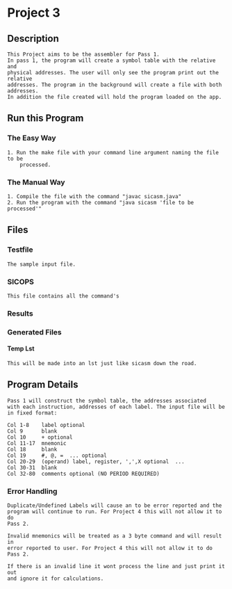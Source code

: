 # Project 3
## Description
    This Project aims to be the assembler for Pass 1.
    In pass 1, the program will create a symbol table with the relative and
    physical addresses. The user will only see the program print out the relative
    addresses. The program in the background will create a file with both addresses.
    In addition the file created will hold the program loaded on the app.
## Run this Program
### The Easy Way
    1. Run the make file with your command line argument naming the file to be
        processed.

### The Manual Way
    1. Compile the file with the command "javac sicasm.java"
    2. Run the program with the command "java sicasm 'file to be processed'"

## Files
### Testfile
    The sample input file.
### SICOPS
    This file contains all the command's
### Results

### Generated Files
#### Temp Lst
    This will be made into an lst just like sicasm down the road.

## Program Details
    Pass 1 will construct the symbol table, the addresses associated
    with each instruction, addresses of each label. The input file will be
    in fixed format:

    Col 1-8    label optional
    Col 9      blank
    Col 10     + optional
    Col 11-17  mnemonic		
    Col 18     blank
    Col 19     #, @, =  ... optional
    Col 20-29  (operand) label, register, ',',X optional  ...
    Col 30-31  blank
    Col 32-80  comments optional (NO PERIOD REQUIRED)

### Error Handling
    Duplicate/Undefined Labels will cause an to be error reported and the
    program will continue to run. For Project 4 this will not allow it to do
    Pass 2.

    Invalid mnemonics will be treated as a 3 byte command and will result in
    error reported to user. For Project 4 this will not allow it to do
    Pass 2.

    If there is an invalid line it wont process the line and just print it out
    and ignore it for calculations.
